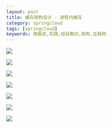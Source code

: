 ```yaml
---
layout: post
title: 缓存架构设计 - 进程内缓存
category: springcloud
tags: [springcloud]
keywords: 微服务,实践,经验教训,架构,互联网
---
```


![](https://ziyekudeng.github.io/assets/images/2019/0212/in-process-cache/1.png)

![](https://ziyekudeng.github.io/assets/images/2019/0212/in-process-cache/2.png)

![](https://ziyekudeng.github.io/assets/images/2019/0212/in-process-cache/3.png)

![](https://ziyekudeng.github.io/assets/images/2019/0212/in-process-cache/4.png)

![](https://ziyekudeng.github.io/assets/images/2019/0212/in-process-cache/5.png)

![](https://ziyekudeng.github.io/assets/images/2019/0212/in-process-cache/6.png)

![](https://ziyekudeng.github.io/assets/images/2019/0212/in-process-cache/7.png)
